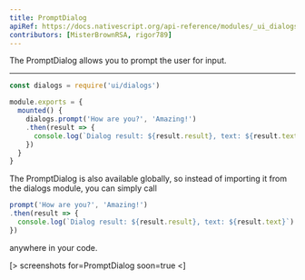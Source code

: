 ```yaml
---
title: PromptDialog
apiRef: https://docs.nativescript.org/api-reference/modules/_ui_dialogs_#prompt
contributors: [MisterBrownRSA, rigor789]
---
```


The PromptDialog allows you to prompt the user for input.

---

```javascript
const dialogs = require('ui/dialogs')

module.exports = {
  mounted() {
    dialogs.prompt('How are you?', 'Amazing!')
    .then(result => {
      console.log(`Dialog result: ${result.result}, text: ${result.text}`)
    })
  }
}
```

The PromptDialog is also available globally, so instead of importing it from the dialogs module, you can simply call

```javascript
prompt('How are you?', 'Amazing!')
.then(result => {
  console.log(`Dialog result: ${result.result}, text: ${result.text}`)
})
```

anywhere in your code.

[> screenshots for=PromptDialog soon=true <]